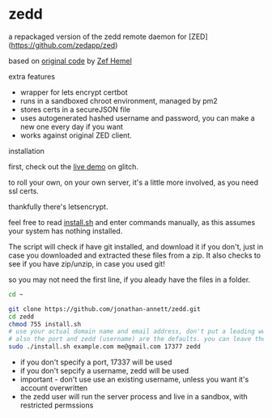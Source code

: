 # zedd

a repackaged version of the zedd remote daemon for [ZED] (https://github.com/zedapp/zed)

based on [original code](https://github.com/zedapp/zed/tree/master/zedd) by [Zef Hemel](https://github.com/zedapp/zed/commits?author=zefhemel)

extra features

  - wrapper for lets encrypt certbot
  - runs in a sandboxed chroot environment, managed by pm2
  - stores certs in a secureJSON file
  - uses autogenerated hashed username and password, you can make a new one every day if you want
  - works against original ZED client.
 

installation

first, check out the [live demo](https://glitch.com/edit/#!/humdrum-successful-park?path=README.md%3A1%3A0) on glitch.

to roll your own, on your own server, it's a little more involved, as you need ssl certs.

thankfully there's letsencrypt.

feel free to read [install.sh](https://github.com/jonathan-annett/zedd/blob/115e3e6f3cb0021fe80331dce466c08b764f5cf3/install.sh#L1)
and enter commands manually, as this assumes your system has nothing installed.

The script will check if have git installed, and download it if you don't, just in case you downloaded and extracted these files from a zip. It also checks to see if you have zip/unzip, in case you used git! 

so you may not need the first line, if you aleady have the files in a folder.

```bash
cd ~

git clone https://github.com/jonathan-annett/zedd.git
cd zedd
chmod 755 install.sh
# use your actual domain name and email address, don't put a leading www.
# also the port and zedd (username) are the defaults. you can leave them off if you like
sudo ./install.sh example.com me@gmail.com 17377 zedd
```

  * if you don't specify a port, 17337 will be used
  * if you don't sepcify a username, zedd will be used
  * important - don't use use an existing username, unless you want it's account overwritten
  * the zedd user will run the server process and live in a sandbox, with restricted permssions
  
